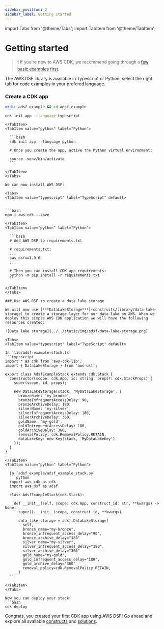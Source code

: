 ```yaml
---
sidebar_position: 2
sidebar_label: Getting started
---
```

import Tabs from '@theme/Tabs';
import TabItem from '@theme/TabItem';

# Getting started

> :heavy_exclamation_mark: If you're new to AWS CDK, we recommend going through a [few basic examples first](https://docs.aws.amazon.com/cdk/v2/guide/getting_started.html).

The AWS DSF library is available in Typescript or Python, select the right tab for code examples in your prefered language.

### Create a CDK app
```bash
mkdir adsf-example && cd adsf-example
```

<Tabs>
  <TabItem value="typescript" label="TypeScript" default>
  

  ```bash
  cdk init app --language typescript
  ```
  
  ```mdx-code-block
  </TabItem>
  <TabItem value="python" label="Python">

    ```bash
    cdk init app --language python
    
    # Once you create the app, active the Python virtual environment:

    source .venv/bin/activate
    ```
    
  </TabItem>
</Tabs>

We can now install AWS DSF:

<Tabs>
  <TabItem value="typescript" label="TypeScript" default>
  

  ```bash
  npm i aws-cdk --save
  ```
  
  ```mdx-code-block
  </TabItem>
  <TabItem value="python" label="Python">

    ```bash
    # Add AWS DSF to requirements.txt
    
    # requirements.txt:
    ...
    aws_dsf==1.0.0
    ...

    # Then you can install CDK app requirements:
    python -m pip install -r requirements.txt
    ```
    
  </TabItem>
</Tabs>

### Use AWS DSF to create a data lake storage

We will now use [***DataLakeStorage***](constructs/library/data-lake-storage) to create a storage layer for our data lake on AWS. When we deploy this simple AWS CDK application we will have the following resources created:

![Data lake storage](../../static/img/adsf-data-lake-storage.png)

<Tabs>
  <TabItem value="typescript" label="TypeScript" default>
  
  In `lib/adsf-example-stack.ts`
  ```typescript
  import * as cdk from 'aws-cdk-lib';
  import { DataLakeStorage } from 'aws-dsf';

  export class AdsfExampleStack extends cdk.Stack {
    constructor(scope: cdk.App, id: string, props?: cdk.StackProps) {
      super(scope, id, props);

      new DataLakeStorage(stack, 'MyDataLakeStorage', {
        bronzeName: 'my-bronze',
        bronzeInfrequentAccessDelay: 90,
        bronzeArchiveDelay: 180,
        silverName: 'my-silver',
        silverInfrequentAccessDelay: 180,
        silverArchiveDelay: 360,
        goldName: 'my-gold',
        goldInfrequentAccessDelay: 180,
        goldArchiveDelay: 360,
        removalPolicy: cdk.RemovalPolicy.RETAIN,
        dataLakeKey: new Key(stack, 'MyDataLakeKey')
      });
    }
  }

  ```
  
  ```mdx-code-block
  </TabItem>
  <TabItem value="python" label="Python">

    In `adsf_example/adsf_example_stack.py`
    ```python
    import aws_cdk as cdk
    import aws_dsf as adsf

    class AdsfExampleStack(cdk.Stack):

      def __init__(self, scope: cdk.App, construct_id: str, **kwargs) -> None:
        super().__init__(scope, construct_id, **kwargs)

        data_lake_storage = adsf.DataLakeStorage(
          self,
          bronze_name="my-bronze",
          bronze_infrequent_access_delay="90",
          bronze_archive_delay="180"
          silver_name="my-silver",
          silver_infrequent_access_delay="180",
          silver_archive_delay="360"
          gold_name="my-gold",
          gold_infrequent_access_delay="180",
          gold_archive_delay="360"
          removal_policy=cdk.RemovalPolicy.RETAIN,
        )
    ```
    
  </TabItem>
</Tabs>

Now you can deploy your stack!
```bash
cdk deploy
```

Congrats, you created your first CDK app using AWS DSF! Go ahead and explore all available [constructs](category/constructs) and [solutions](category/data-solutions).
